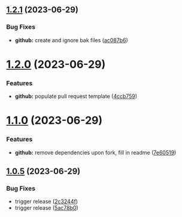 ## [1.2.1](https://github.com/elc9aya2ls612j/helix-project-boilerplate/compare/v1.2.0...v1.2.1) (2023-06-29)


### Bug Fixes

* **github:** create and ignore bak files ([ac087b6](https://github.com/elc9aya2ls612j/helix-project-boilerplate/commit/ac087b61d3e44910d980b0d9e7aead0f2ed83873))

# [1.2.0](https://github.com/elc9aya2ls612j/helix-project-boilerplate/compare/v1.1.0...v1.2.0) (2023-06-29)


### Features

* **github:** populate pull request template ([4ccb759](https://github.com/elc9aya2ls612j/helix-project-boilerplate/commit/4ccb7592a84fdc0d3d234fc4da5bdf94a026ff1d))

# [1.1.0](https://github.com/elc9aya2ls612j/helix-project-boilerplate/compare/v1.0.5...v1.1.0) (2023-06-29)


### Features

* **github:** remove dependencies upon fork, fill in readme ([7e60519](https://github.com/elc9aya2ls612j/helix-project-boilerplate/commit/7e60519c8ea97640bcb064cb3592990989fe10ef))

## [1.0.5](https://github.com/elc9aya2ls612j/helix-project-boilerplate/compare/v1.0.4...v1.0.5) (2023-06-29)


### Bug Fixes

* trigger release ([2c3244f](https://github.com/elc9aya2ls612j/helix-project-boilerplate/commit/2c3244fc181fd900293bbd7e67ab8e68e5d83d5d))
* trigger release ([5ac78b0](https://github.com/elc9aya2ls612j/helix-project-boilerplate/commit/5ac78b07955c0b75a37dfb293a5d616b7bdaffba))
